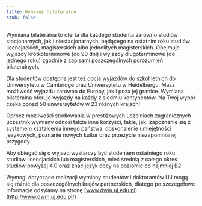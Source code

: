 ```yaml
---
title: Wymiany bilateralne
stub: false
---
```

Wymiana bilateralna to oferta dla każdego studenta zarówno studiów stacjonarnych, jak i niestacjonarnych, będącego na ostatnim roku studiów licencjackich, magisterskich albo jednolitych magisterskich. Obejmuje wyjazdy krótkoterminowe (do 90 dni) i wyjazdy długoterminowe (do jednego roku) zgodnie z zapisami poszczególnych porozumień bilateralnych. 

Dla studentów dostępna jest też opcja wyjazdów do szkół letnich do Uniwersytetu w Cambridge oraz Uniwersytetu w Heidelbergu. Masz możliwość wyjazdu zarówno do Europy, jak i poza jej granice. Wymiana bilateralna oferuje wyjazdy na każdy z siedmiu kontynentów. Na Twój wybór czeka ponad 50 uniwersytetów w 23 różnych krajach! 

Oprócz możliwości studiowania w prestiżowych uczelniach zagranicznych uczestnik wymiany odnosi także inne korzyści, takie, jak: zapoznanie się z systemem kształcenia innego państwa, doskonalenie umiejętności językowych, poznanie nowych kultur oraz przeżycie niezapomnianej przygody. 

Aby ubiegać się o wyjazd wystarczy być studentem ostatniego roku studiów licencjackich lub magisterskich, mieć średnią z całego okres studiów powyżej 4.0 oraz znać język obcy na poziomie co najmniej B2. 

Wymogi dotyczące realizacji wymiany studentów i doktorantów UJ mogą się różnić dla poszczególnych krajów partnerskich, dlatego po szczegółowe informacje odsyłamy na stronę [www.dwm.uj.edu.pl](http://www.dwm.uj.edu.pl/)